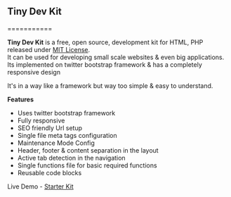 <h2>Tiny Dev Kit</h2>
===========

<strong>Tiny Dev Kit</strong> is a free, open source, development kit for HTML, PHP released under <a href="https://github.com/nitishdhar/tinydev/blob/master/License.txt">MIT License</a>. 
<br/>
It can be used for developing small scale websites & even big applications. Its implemented on twitter bootstrap framework &amp; has a completely responsive design
<br/>

It's in a way like a framework but way too simple & easy to understand.

<strong>Features</strong>
<ul>
<li>Uses twitter bootstrap framework</li>
<li>Fully responsive</li>
<li>SEO friendly Url setup</li>
<li>Single file meta tags configuration</li>
<li>Maintenance Mode Config</li>
<li>Header, footer & content separation in the layout</li>
<li>Active tab detection in the navigation</li>
<li>Single functions file for basic required functions</li>
<li>Reusable code blocks</li>
</ul>

Live Demo - <a href="http://work.nitishdhar.com/tinydev/" target="_blank">Starter Kit</a>